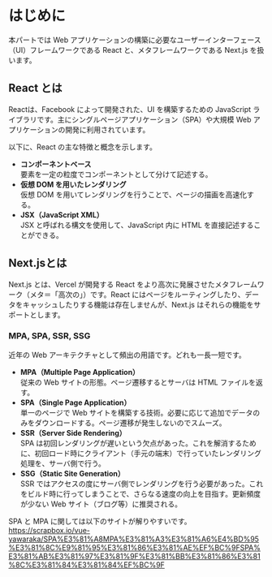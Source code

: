 # はじめに

本パートでは Web アプリケーションの構築に必要なユーザーインターフェース（UI）フレームワークである React と、メタフレームワークである Next.js を扱います。

## React とは
Reactは、Facebook によって開発された、UI を構築するための JavaScript ライブラリです。主にシングルページアプリケーション（SPA）や大規模 Web アプリケーションの開発に利用されています。

以下に、React の主な特徴と概念を示します。

- **コンポーネントベース**  
要素を一定の粒度でコンポーネントとして分けて記述する。
- **仮想 DOM を用いたレンダリング**  
仮想 DOM を用いてレンダリングを行うことで、ページの描画を高速化する。
- **JSX（JavaScript XML）**  
JSX と呼ばれる構文を使用して、JavaScript 内に HTML を直接記述することができる。

## Next.jsとは

Next.js とは、Vercel が開発する React をより高次に発展させたメタフレームワーク（メタ＝「高次の」）です。React にはページをルーティングしたり、データをキャッシュしたりする機能は存在しませんが、Next.js はそれらの機能をサポートとします。

### MPA, SPA, SSR, SSG

近年の Web アーキテクチャとして頻出の用語です。どれも一長一短です。

- **MPA（Multiple Page Application）**  
従来の Web サイトの形態。ページ遷移するとサーバは HTML ファイルを返す。
- **SPA（Single Page Application）**  
単一のページで Web サイトを構築する技術。必要に応じて追加でデータのみをダウンロードする。ページ遷移が発生しないのでスムーズ。
- **SSR（Server Side Rendering）**  
SPA は初回レンダリングが遅いという欠点があった。これを解消するために、初回ロード時にクライアント（手元の端末）で行っていたレンダリング処理を、サーバ側で行う。
- **SSG（Static Site Generation）**  
SSR ではアクセスの度にサーバ側でレンダリングを行う必要があった。これをビルド時に行ってしまうことで、さらなる速度の向上を目指す。更新頻度が少ない Web サイト（ブログ等）に推奨される。

SPA と MPA に関しては以下のサイトが解りやすいです。  
https://scrapbox.io/vue-yawaraka/SPA%E3%81%A8MPA%E3%81%A3%E3%81%A6%E4%BD%95%E3%81%8C%E9%81%95%E3%81%86%E3%81%AE%EF%BC%9FSPA%E3%81%AB%E3%81%97%E3%81%9F%E3%81%BB%E3%81%86%E3%81%8C%E3%81%84%E3%81%84%EF%BC%9F
